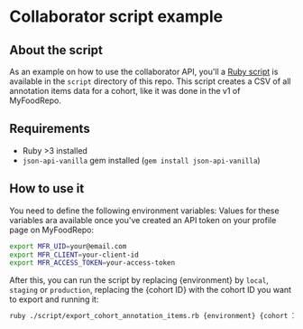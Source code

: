 # Collaborator script example

## About the script

As an example on how to use the collaborator API, you'll a [Ruby script](script/export_cohort_annotation_items.rb) is available in the `script` directory of this repo. This script creates a CSV of all annotation items data for a cohort, like it was done in the v1 of MyFoodRepo.

## Requirements

* Ruby >3 installed
* `json-api-vanilla` gem installed (`gem install json-api-vanilla`)

## How to use it

You need to define the following environment variables: Values for these variables ara available once you've created    an API token on your profile page on MyFoodRepo:

```bash
export MFR_UID=your@email.com
export MFR_CLIENT=your-client-id
export MFR_ACCESS_TOKEN=your-access-token
```

After this, you can run the script by replacing {environment} by `local`, `staging` or `production`, replacing the {cohort ID} with the cohort ID you want to export and running it:

```bash
ruby ./script/export_cohort_annotation_items.rb {environment} {cohort ID}
```
